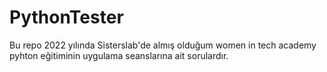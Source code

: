 # PythonTester
Bu repo 2022 yılında Sisterslab'de almış olduğum women in tech academy pyhton eğitiminin uygulama seanslarına ait sorulardır.
